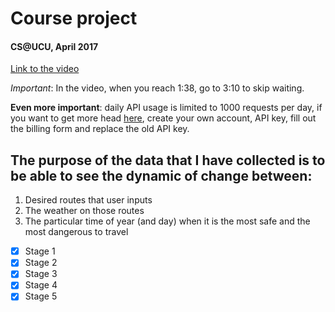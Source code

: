 # Course project
#### CS@UCU, April 2017
[Link to the video](https://drive.google.com/open?id=0B_gnQgqymmRjU0dhZ1M3bkZPeE0)

_Important_: In the video, when you reach 1:38, go to 3:10 to skip waiting.

**Even more important**: daily API usage is limited to 1000 requests per day, if you want to get more head [here](https://darksky.net/dev/register), create your own account, API key, fill out the billing form and replace the old API key.

## The purpose of the data that I have collected is to be able to see the dynamic of change between:
1. Desired routes that user inputs
2. The weather on those routes
3. The particular time of year (and day) when it is the most safe and the most dangerous to travel

- [x] Stage 1
- [x] Stage 2
- [x] Stage 3
- [x] Stage 4
- [x] Stage 5
